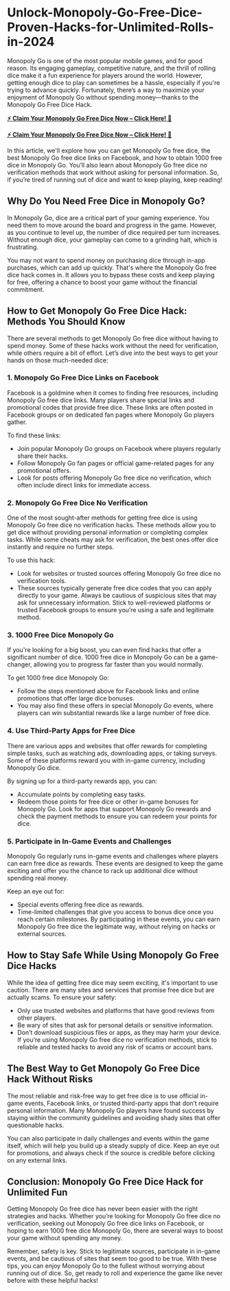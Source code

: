 # Unlock-Monopoly-Go-Free-Dice-Proven-Hacks-for-Unlimited-Rolls-in-2024
Monopoly Go is one of the most popular mobile games, and for good reason. Its engaging gameplay, competitive nature, and the thrill of rolling dice make it a fun experience for players around the world. However, getting enough dice to play can sometimes be a hassle, especially if you're trying to advance quickly. Fortunately, there’s a way to maximize your enjoyment of Monopoly Go without spending money—thanks to the Monopoly Go Free Dice Hack.

**[⚡ Claim Your Monopoly Go Free Dice Now – Click Here! 🎁](https://givxo.com/monopoly-go-dice-generator/)**

**[⚡ Claim Your Monopoly Go Free Dice Now – Click Here! 🎁](https://givxo.com/monopoly-go-dice-generator/)**

In this article, we'll explore how you can get Monopoly Go free dice, the best Monopoly Go free dice links on Facebook, and how to obtain 1000 free dice in Monopoly Go. You’ll also learn about Monopoly Go free dice no verification methods that work without asking for personal information. So, if you’re tired of running out of dice and want to keep playing, keep reading!

## Why Do You Need Free Dice in Monopoly Go?
In Monopoly Go, dice are a critical part of your gaming experience. You need them to move around the board and progress in the game. However, as you continue to level up, the number of dice required per turn increases. Without enough dice, your gameplay can come to a grinding halt, which is frustrating.

You may not want to spend money on purchasing dice through in-app purchases, which can add up quickly. That's where the Monopoly Go free dice hack comes in. It allows you to bypass these costs and keep playing for free, offering a chance to boost your game without the financial commitment.

## How to Get Monopoly Go Free Dice Hack: Methods You Should Know
There are several methods to get Monopoly Go free dice without having to spend money. Some of these hacks work without the need for verification, while others require a bit of effort. Let’s dive into the best ways to get your hands on those much-needed dice:

### 1. Monopoly Go Free Dice Links on Facebook
Facebook is a goldmine when it comes to finding free resources, including Monopoly Go free dice links. Many players share special links and promotional codes that provide free dice. These links are often posted in Facebook groups or on dedicated fan pages where Monopoly Go players gather.

To find these links:

- Join popular Monopoly Go groups on Facebook where players regularly share their hacks.
- Follow Monopoly Go fan pages or official game-related pages for any promotional offers.
- Look for posts offering Monopoly Go free dice no verification, which often include direct links for immediate access.

### 2. Monopoly Go Free Dice No Verification
One of the most sought-after methods for getting free dice is using Monopoly Go free dice no verification hacks. These methods allow you to get dice without providing personal information or completing complex tasks. While some cheats may ask for verification, the best ones offer dice instantly and require no further steps.

To use this hack:

- Look for websites or trusted sources offering Monopoly Go free dice no verification tools.
- These sources typically generate free dice codes that you can apply directly to your game.
Always be cautious of suspicious sites that may ask for unnecessary information. Stick to well-reviewed platforms or trusted Facebook groups to ensure you’re using a safe and legitimate method.

### 3. 1000 Free Dice Monopoly Go
If you're looking for a big boost, you can even find hacks that offer a significant number of dice. 1000 free dice in Monopoly Go can be a game-changer, allowing you to progress far faster than you would normally.

To get 1000 free dice Monopoly Go:

- Follow the steps mentioned above for Facebook links and online promotions that offer large dice bonuses.
- You may also find these offers in special Monopoly Go events, where players can win substantial rewards like a large number of free dice.

### 4. Use Third-Party Apps for Free Dice
There are various apps and websites that offer rewards for completing simple tasks, such as watching ads, downloading apps, or taking surveys. Some of these platforms reward you with in-game currency, including Monopoly Go dice.

By signing up for a third-party rewards app, you can:

- Accumulate points by completing easy tasks.
- Redeem those points for free dice or other in-game bonuses for Monopoly Go.
Look for apps that support Monopoly Go rewards and check the payment methods to ensure you can redeem your points for dice.

### 5. Participate in In-Game Events and Challenges
Monopoly Go regularly runs in-game events and challenges where players can earn free dice as rewards. These events are designed to keep the game exciting and offer you the chance to rack up additional dice without spending real money.

Keep an eye out for:

- Special events offering free dice as rewards.
- Time-limited challenges that give you access to bonus dice once you reach certain milestones.
By participating in these events, you can earn Monopoly Go free dice the legitimate way, without relying on hacks or external sources.

## How to Stay Safe While Using Monopoly Go Free Dice Hacks
While the idea of getting free dice may seem exciting, it's important to use caution. There are many sites and services that promise free dice but are actually scams. To ensure your safety:

- Only use trusted websites and platforms that have good reviews from other players.
- Be wary of sites that ask for personal details or sensitive information.
- Don’t download suspicious files or apps, as they may harm your device.
If you’re using Monopoly Go free dice no verification methods, stick to reliable and tested hacks to avoid any risk of scams or account bans.

## The Best Way to Get Monopoly Go Free Dice Hack Without Risks
The most reliable and risk-free way to get free dice is to use official in-game events, Facebook links, or trusted third-party apps that don’t require personal information. Many Monopoly Go players have found success by staying within the community guidelines and avoiding shady sites that offer questionable hacks.

You can also participate in daily challenges and events within the game itself, which will help you build up a steady supply of dice. Keep an eye out for promotions, and always check if the source is credible before clicking on any external links.

## Conclusion: Monopoly Go Free Dice Hack for Unlimited Fun
Getting Monopoly Go free dice has never been easier with the right strategies and hacks. Whether you’re looking for Monopoly Go free dice no verification, seeking out Monopoly Go free dice links on Facebook, or hoping to earn 1000 free dice Monopoly Go, there are several ways to boost your game without spending any money.

Remember, safety is key. Stick to legitimate sources, participate in in-game events, and be cautious of sites that seem too good to be true. With these tips, you can enjoy Monopoly Go to the fullest without worrying about running out of dice. So, get ready to roll and experience the game like never before with these helpful hacks!

